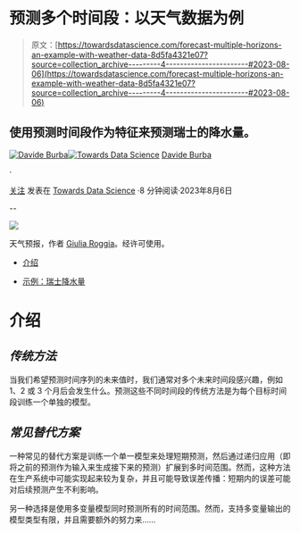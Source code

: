 # 预测多个时间段：以天气数据为例

> 原文：[https://towardsdatascience.com/forecast-multiple-horizons-an-example-with-weather-data-8d5fa4321e07?source=collection_archive---------4-----------------------#2023-08-06](https://towardsdatascience.com/forecast-multiple-horizons-an-example-with-weather-data-8d5fa4321e07?source=collection_archive---------4-----------------------#2023-08-06)

## 使用预测时间段作为特征来预测瑞士的降水量。

[](https://medium.com/@davide.burba?source=post_page-----8d5fa4321e07--------------------------------)[![Davide Burba](../Images/a1ca3cf59c2b933021fa0d978e1af522.png)](https://medium.com/@davide.burba?source=post_page-----8d5fa4321e07--------------------------------)[](https://towardsdatascience.com/?source=post_page-----8d5fa4321e07--------------------------------)[![Towards Data Science](../Images/a6ff2676ffcc0c7aad8aaf1d79379785.png)](https://towardsdatascience.com/?source=post_page-----8d5fa4321e07--------------------------------) [Davide Burba](https://medium.com/@davide.burba?source=post_page-----8d5fa4321e07--------------------------------)

·

[关注](https://medium.com/m/signin?actionUrl=https%3A%2F%2Fmedium.com%2F_%2Fsubscribe%2Fuser%2F9f58aaaeaed7&operation=register&redirect=https%3A%2F%2Ftowardsdatascience.com%2Fforecast-multiple-horizons-an-example-with-weather-data-8d5fa4321e07&user=Davide+Burba&userId=9f58aaaeaed7&source=post_page-9f58aaaeaed7----8d5fa4321e07---------------------post_header-----------) 发表在 [Towards Data Science](https://towardsdatascience.com/?source=post_page-----8d5fa4321e07--------------------------------) ·8 分钟阅读·2023年8月6日[](https://medium.com/m/signin?actionUrl=https%3A%2F%2Fmedium.com%2F_%2Fvote%2Ftowards-data-science%2F8d5fa4321e07&operation=register&redirect=https%3A%2F%2Ftowardsdatascience.com%2Fforecast-multiple-horizons-an-example-with-weather-data-8d5fa4321e07&user=Davide+Burba&userId=9f58aaaeaed7&source=-----8d5fa4321e07---------------------clap_footer-----------)

--

[](https://medium.com/m/signin?actionUrl=https%3A%2F%2Fmedium.com%2F_%2Fbookmark%2Fp%2F8d5fa4321e07&operation=register&redirect=https%3A%2F%2Ftowardsdatascience.com%2Fforecast-multiple-horizons-an-example-with-weather-data-8d5fa4321e07&source=-----8d5fa4321e07---------------------bookmark_footer-----------)![](../Images/0a51955e062687c7048d4f894669ee7e.png)

天气预报，作者 [Giulia Roggia](https://www.instagram.com/giulia_roggia__/)。经许可使用。

+   [介绍](#38c0)

+   [示例：瑞士降水量](#65d9)

# 介绍

## *传统方法*

当我们希望预测时间序列的未来值时，我们通常对多个未来时间段感兴趣，例如 1、2 或 3 个月后会发生什么。预测这些不同时间段的传统方法是为每个目标时间段训练一个单独的模型。

## *常见替代方案*

一种常见的替代方案是训练一个单一模型来处理短期预测，然后通过递归应用（即将之前的预测作为输入来生成接下来的预测）扩展到多时间范围。然而，这种方法在生产系统中可能实现起来较为复杂，并且可能导致误差传播：短期内的误差可能对后续预测产生不利影响。

另一种选择是使用多变量模型同时预测所有的时间范围。然而，支持多变量输出的模型类型有限，并且需要额外的努力来……
